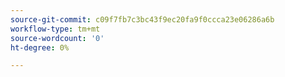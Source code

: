 ```yaml
---
source-git-commit: c09f7fb7c3bc43f9ec20fa9f0ccca23e06286a6b
workflow-type: tm+mt
source-wordcount: '0'
ht-degree: 0%

---
```

